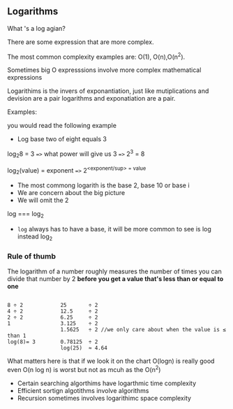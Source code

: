 
## Logarithms

What 's a log agian?

There are some expression that are more  complex.

The most common complexity examples are: O(1), O(n),O(n<sup>2</sup>).

Sometimes big O 
 expresssions involve more complex mathematical expressions


Logarithims is the invers of exponantiation, just like mutiplications and devision are a pair logarithms and exponatiation are a pair.

Examples:

you would read the following example

- Log base two of eight equals 3

 log<sub>2</sub>8 = 3 `=>` what power will give us 3 `=>` 2<sup>3</sup>
 = 8
 
 log<sub>2</sub>(value) = exponent `=>` 2<sup><exponent/sup> = value
 - The most commong logarith is the base 2, base 10 or base i
 - We are concern about the big picture
 - We will omit the 2

 log === log<sub>2</sub>
  - `log` always has to have a base, it will be more common to see is log instead log<sub>2</sub>
### Rule of thumb

The logarithm of a number roughly measures the number of times you can divide that number by 2 **before you get a value that's less  than or equal to one**

  ```
  
  8 ÷ 2            25       ÷ 2
  4 ÷ 2            12.5     ÷ 2
  2 ÷ 2            6.25     ÷ 2
  1                3.125    ÷ 2
                   1.5625   ÷ 2 //we only care about when the value is ≤ than 1
  log(8)= 3        0.78125  ÷ 2
                   log(25)  ≈ 4.64
 
  ```

  What matters here is that if we look it on the chart  O(logn) is really good even O(n log n) is worst but not as mcuh as the O(n<sup>2</sup>)

  - Certain searching algorthims have logarthmic time complexity
  - Efficient sortign algotithms involve algorithms
  - Recursion sometimes involves logarithimc space complexity